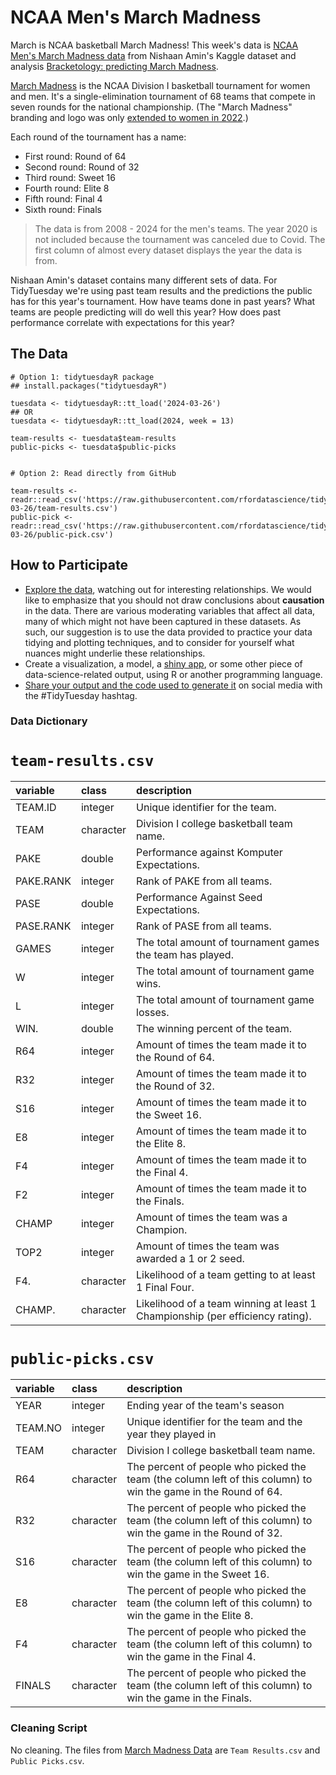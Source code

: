 # NCAA Men's March Madness 

March is NCAA basketball March Madness! This week's data is [NCAA Men's March Madness data](https://www.kaggle.com/datasets/nishaanamin/march-madness-data) from Nishaan Amin's Kaggle dataset and analysis [Bracketology: predicting March Madness](https://www.kaggle.com/code/nishaanamin/bracketology-predicting-march-madness). 

[March Madness](https://en.wikipedia.org/wiki/NCAA_Division_I_men%27s_basketball_tournament) is the NCAA Division I basketball tournament for women and men. It's a single-elimination tournament of 68 teams that compete in seven rounds for the national championship. (The "March Madness" branding and logo was only [extended to women in 2022](https://www.ncaa.com/news/basketball-women/article/2021-09-29/march-madness-brand-will-be-used-di-womens-basketball-championship).) 

Each round of the tournament has a name:

* First round: Round of 64
* Second round: Round of 32
* Third round: Sweet 16
* Fourth round: Elite 8
* Fifth round: Final 4
* Sixth round: Finals


>The data is from 2008 - 2024 for the men's teams. The year 2020 is not included because the tournament was canceled due to Covid. The first column of almost every dataset displays the year the data is from. 

Nishaan Amin's dataset contains many different sets of data. For TidyTuesday we're using past team results and the predictions the public has for this year's tournament. How have teams done in past years? What teams are people predicting will do well this year? How does past performance correlate with expectations for this year?

## The Data

```{r}
# Option 1: tidytuesdayR package 
## install.packages("tidytuesdayR")

tuesdata <- tidytuesdayR::tt_load('2024-03-26')
## OR
tuesdata <- tidytuesdayR::tt_load(2024, week = 13)

team-results <- tuesdata$team-results
public-picks <- tuesdata$public-picks


# Option 2: Read directly from GitHub

team-results <- readr::read_csv('https://raw.githubusercontent.com/rfordatascience/tidytuesday/master/data/2024/2024-03-26/team-results.csv')
public-pick <- readr::read_csv('https://raw.githubusercontent.com/rfordatascience/tidytuesday/master/data/2024/2024-03-26/public-pick.csv')

```

## How to Participate

- [Explore the data](https://r4ds.hadley.nz/), watching out for interesting relationships. We would like to emphasize that you should not draw conclusions about **causation** in the data. There are various moderating variables that affect all data, many of which might not have been captured in these datasets. As such, our suggestion is to use the data provided to practice your data tidying and plotting techniques, and to consider for yourself what nuances might underlie these relationships.
- Create a visualization, a model, a [shiny app](https://shiny.posit.co/), or some other piece of data-science-related output, using R or another programming language.
- [Share your output and the code used to generate it](../../../sharing.md) on social media with the #TidyTuesday hashtag.

### Data Dictionary

# `team-results.csv`

|variable  |class     |description |
|:---------|:---------|:-----------|
|TEAM.ID   |integer   |Unique identifier for the team.     |
|TEAM      |character |Division I college basketball team name.        |
|PAKE      |double    |Performance against Komputer Expectations.        |
|PAKE.RANK |integer   |Rank of PAKE from all teams.   |
|PASE      |double    |Performance Against Seed Expectations.        |
|PASE.RANK |integer   |Rank of PASE from all teams.   |
|GAMES     |integer   |The total amount of tournament games the team has played.       |
|W         |integer   |The total amount of tournament game wins.           |
|L         |integer   |The total amount of tournament game losses.           |
|WIN.      |double    |The winning percent of the team.        |
|R64       |integer   |Amount of times the team made it to the Round of 64.         |
|R32       |integer   |Amount of times the team made it to the Round of 32.       |
|S16       |integer   |Amount of times the team made it to the Sweet 16.         |
|E8        |integer   |Amount of times the team made it to the Elite 8.          |
|F4        |integer   |Amount of times the team made it to the Final 4.          |
|F2        |integer   |Amount of times the team made it to the Finals.        |
|CHAMP     |integer   |Amount of times the team was a Champion.       |
|TOP2      |integer   |Amount of times the team was awarded a 1 or 2 seed.        |
|F4.       |character |Likelihood of a team getting to at least 1 Final Four.         |
|CHAMP.    |character |Likelihood of a team winning at least 1 Championship (per efficiency rating).      |


# `public-picks.csv`

|variable |class     |description |
|:--------|:---------|:-----------|
|YEAR     |integer   |Ending year of the team's season        |
|TEAM.NO  |integer   |Unique identifier for the team and the year they played in     |
|TEAM     |character |Division I college basketball team name.        |
|R64      |character |The percent of people who picked the team (the column left of this column) to win the game in the Round of 64.         |
|R32      |character |The percent of people who picked the team (the column left of this column) to win the game in the Round of 32.         |
|S16      |character |The percent of people who picked the team (the column left of this column) to win the game in the Sweet 16.       |
|E8       |character |The percent of people who picked the team (the column left of this column) to win the game in the Elite 8.     |
|F4       |character |The percent of people who picked the team (the column left of this column) to win the game in the Final 4.          |
|FINALS   |character |The percent of people who picked the team (the column left of this column) to win the game in the Finals.      |


### Cleaning Script

No cleaning. The files from [March Madness Data](https://www.kaggle.com/datasets/nishaanamin/march-madness-data) are `Team Results.csv` and `Public Picks.csv`.
